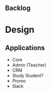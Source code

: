 ## Backlog
# Design

## Applications
- Core 
- Admin (Teacher)
- CRM
- Study Student?
- Promo
- Slack
